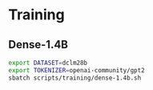 # Training

## Dense-1.4B

```bash
export DATASET=dclm28b
export TOKENIZER=openai-community/gpt2
sbatch scripts/training/dense-1.4b.sh
```

